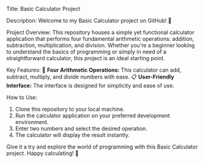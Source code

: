 Title: Basic Calculator Project

Description:
Welcome to my Basic Calculator project on GitHub! 🧮

Project Overview:
This repository houses a simple yet functional calculator application that performs four fundamental arithmetic operations: addition, subtraction, multiplication, and division. Whether you're a beginner looking to understand the basics of programming or simply in need of a straightforward calculator, this project is an ideal starting point.

Key Features:
🔢 **Four Arithmetic Operations:** This calculator can add, subtract, multiply, and divide numbers with ease.
📋 **User-Friendly Interface:** The interface is designed for simplicity and ease of use.

How to Use:
1. Clone this repository to your local machine.
2. Run the calculator application on your preferred development environment.
3. Enter two numbers and select the desired operation.
4. The calculator will display the result instantly.

Give it a try and explore the world of programming with this Basic Calculator project. Happy calculating! 🚀
